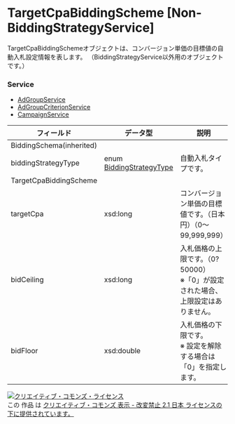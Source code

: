 # TargetCpaBiddingScheme [Non-BiddingStrategyService]
TargetCpaBiddingSchemeオブジェクトは、コンバージョン単価の目標値の自動入札設定情報を表します。
（BiddingStrategyService以外用のオブジェクトです。）
### Service
+ [AdGroupService](../services/AdGroupService.md)
+ [AdGroupCriterionService](../services/AdGroupCriterionService.md)
+ [CampaignService](../services/CampaignService.md)

| フィールド | データ型 | 説明 | ADD | SET | REMOVE | 
|---|---|---|---|---|---|
| BiddingSchema(inherited)||||||
| biddingStrategyType| enum <a href="../data/BiddingStrategyType.md">BiddingStrategyType</a>| 自動入札タイプです。| ─| ─| ─ |
| TargetCpaBiddingScheme||||||
| targetCpa| xsd:long| コンバージョン単価の目標値です。（日本円）（0〜99,999,999）| ─| ─| ─ |
| bidCeiling| xsd:long| 入札価格の上限です。（0?50000）<br>※「0」が設定された場合、上限設定はありません。| ─| ─| ─ |
| bidFloor| xsd:double| 入札価格の下限です。<br>※ 設定を解除する場合は「0」を指定します。| ─| ─| ─ |
<a rel="license" href="http://creativecommons.org/licenses/by-nd/2.1/jp/"><img alt="クリエイティブ・コモンズ・ライセンス" style="border-width:0" src="https://i.creativecommons.org/l/by-nd/2.1/jp/88x31.png" /></a><br />この 作品 は <a rel="license" href="http://creativecommons.org/licenses/by-nd/2.1/jp/">クリエイティブ・コモンズ 表示 - 改変禁止 2.1 日本 ライセンスの下に提供されています。</a>
